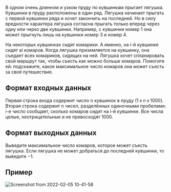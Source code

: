 В одном очень длинном и узком пруду по кувшинкам прыгает лягушка. Кувшинки в пруду расположены в один ряд. Лягушка начинает прыгать с первой кувшинки ряда и хочет закончить на последней. Но в силу вредности характера лягушка согласна прыгать только вперед через одну или через две кувшинки. Например, с кувшинки номер 1 она может прыгнуть лишь на кувшинки номер 3 и номер 4.

На некоторых кувшинках сидят комарики. А именно, на i-й кувшинке сидят ai комаров. Когда лягушка приземляется на кувшинку, она съедает всех комариков, сидящих на ней. Лягушка хочет спланировать свой маршрут так, чтобы съесть как можно больше комаров. Помогите ей: подскажите, какое максимальное число комаров она может съесть за своё путешествие.
## Формат входных данных
Первая строка входа содержит число n кувшинок в пруду (1 ≤ n ≤ 1000). Вторая строка содержит n чисел, разделённых одиночными пробелами: i-е число сообщает, сколько комаров сидит на i-й кувшинке. Все числа целые, неотрицательные и не превосходят 1000.
## Формат выходных данных
Выведите максимальное число комаров, которое может съесть лягушка. Если лягушка не может добраться до последней кувшинки, то выведите −1.
## Пример
![Screenshot from 2022-02-05 10-41-58](https://user-images.githubusercontent.com/74289746/152633330-498199ab-c43a-4c79-860d-b2086146d5b3.png)
